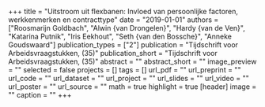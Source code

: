 +++
title = "Uitstroom uit flexbanen: Invloed van persoonlijke factoren, werkkenmerken en contracttype"
date = "2019-01-01"
authors = ["Roosmarijn Goldbach", "Alwin {van Drongelen}", "Hardy {van de Ven}", "Katarina Putnik", "Iris Eekhout", "Seth {van den Bossche}", "Anneke Goudswaard"]
publication_types = ["2"]
publication = "Tijdschrift voor Arbeidsvraagstukken, (35)"
publication_short = "Tijdschrift voor Arbeidsvraagstukken, (35)"
abstract = ""
abstract_short = ""
image_preview = ""
selected = false
projects = []
tags = []
url_pdf = ""
url_preprint = ""
url_code = ""
url_dataset = ""
url_project = ""
url_slides = ""
url_video = ""
url_poster = ""
url_source = ""
math = true
highlight = true
[header]
image = ""
caption = ""
+++
